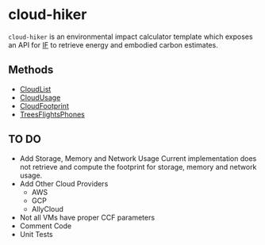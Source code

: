 # cloud-hiker

`cloud-hiker` is an environmental impact calculator template which exposes an API for [IF](https://github.com/Green-Software-Foundation/if) to retrieve energy and embodied carbon estimates.

## Methods

- [CloudList](./docs/cloud-list.md)
- [CloudUsage](./docs/cloud-usage.md)
- [CloudFootprint](./docs/cloud-footprint.md)
- [TreesFlightsPhones](./docs/trees-flights-phones.md)

## TO DO

- Add Storage, Memory and Network Usage
Current implementation does not retrieve and compute the footprint for storage, memory and network usage.
- Add Other Cloud Providers
  - AWS
  - GCP
  - AllyCloud
- Not all VMs have proper CCF parameters
- Comment Code
- Unit Tests
